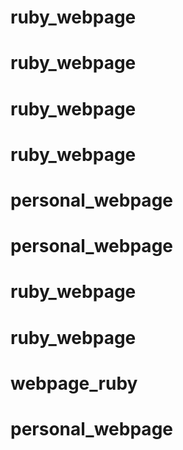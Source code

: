 # ruby_webpage
# ruby_webpage
# ruby_webpage
# ruby_webpage
# personal_webpage
# personal_webpage
# ruby_webpage
# ruby_webpage
# webpage_ruby
# personal_webpage
